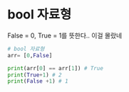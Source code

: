 # bool 자료형

False = 0, True = 1를 뜻한다.. 이걸 몰랐네
``` python
# bool 자료형
arr= [0,False]

print(arr[0] == arr[1]) # True
print(True+1) # 2
print(False +1) # 1

```
